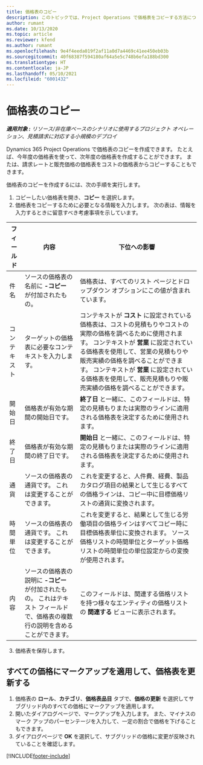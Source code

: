 ```yaml
---
title: 価格表のコピー
description: このトピックでは、Project Operations で価格表をコピーする方法について説明します。
author: rumant
ms.date: 10/13/2020
ms.topic: article
ms.reviewer: kfend
ms.author: rumant
ms.openlocfilehash: 9e4f4eeda019f2af11a0d7a4469c41ee450eb03b
ms.sourcegitcommit: 40f68387f594180af64a5e5c748b6efa188bd300
ms.translationtype: HT
ms.contentlocale: ja-JP
ms.lasthandoff: 05/10/2021
ms.locfileid: "6001432"
---
```

# <a name="copy-price-lists"></a>価格表のコピー

_**適用対象 :** リソース/非在庫ベースのシナリオに使用するプロジェクト オペレーション、見積請求に対応する小規模のデプロイ_

Dynamics 365 Project Operations で価格表のコピーを作成できます。 たとえば、今年度の価格表を使って、次年度の価格表を作成することができます。  または、請求レートと販売価格の価格表をコストの価格表からコピーすることもできます。 

価格表のコピーを作成するには、次の手順を実行します。

1. コピーしたい価格表を開き、**コピー** を選択します。
2. 価格表をコピーするために必要となる情報を入力します。 次の表は、情報を入力するときに留意すべき考慮事項を示しています。

| フィールド | 内容 | 下位への影響 |
| --- | --- | --- |
| 件名 | ソースの価格表の名前に **-コピー** が付加されたもの。 | 価格表は、すべてのリスト ページとドロップダウン オプションにこの値が含まれています。 |
| コンテキスト | ターゲットの価格表に必要なコンテキストを入力します。 | コンテキストが **コスト** に設定されている価格表は、コストの見積もりやコストの実際の価格を調べるために使用されます。 コンテキストが **営業** に設定されている価格表を使用して、営業の見積もりや販売実績の価格を調べることができます。 コンテキストが **営業** に設定されている価格表を使用して、販売見積もりや販売実績の価格を調べることができます。 |
| 開始日 | 価格表が有効な期間の開始日です。 | **終了日** と一緒に、このフィールドは、特定の見積もりまたは実際のラインに適用される価格表を決定するために使用されます。 |
| 終了日 | 価格表が有効な期間の終了日です。 | **開始日** と一緒に、このフィールドは、特定の見積もりまたは実際のラインに適用される価格表を決定するために使用されます。 |
| 通貨 | ソースの価格表の通貨です。 これは変更することができます。 | これを変更すると、人件費、経費、製品カタログ項目の結果として生じるすべての価格ラインは、コピー中に目標価格リストの通貨に変換されます。 |
| 時間単位 | ソースの価格表の通貨です。 これは変更することができます。 | これを変更すると、結果として生じる労働項目の価格ラインはすべてコピー時に目標価格表単位に変換されます。 ソース価格リストの時間単位とターゲット価格リストの時間単位の単位設定からの変換が使用されます。 |
| 内容 | ソースの価格表の説明に **-コピー** が付加されたもの。 これはテキスト フィールドで、価格表の複数行の説明を含めることができます。 | このフィールドは、関連する価格リストを持つ様々なエンティティの価格リストの **関連する** ビューに表示されます。 |

3. 価格表を保存します。 

## <a name="update-a-price-list-by-applying-a-mark-up-to-all-the-prices"></a>すべての価格にマークアップを適用して、価格表を更新する

1. 価格表の **ロール**、**カテゴリ**、**価格表品目** タブで、**価格の更新** を選択してサブグリッド内のすべての価格にマークアップを適用します。 
2. 開いたダイアログページで、マークアップを入力します。 また、マイナスのマーク アップのパーセンテージを入力して、一定の割合で価格を下げることもできます。 
3. ダイアログページで **OK** を選択して、サブグリッドの価格に変更が反映されていることを確認します。


[!INCLUDE[footer-include](../includes/footer-banner.md)]
